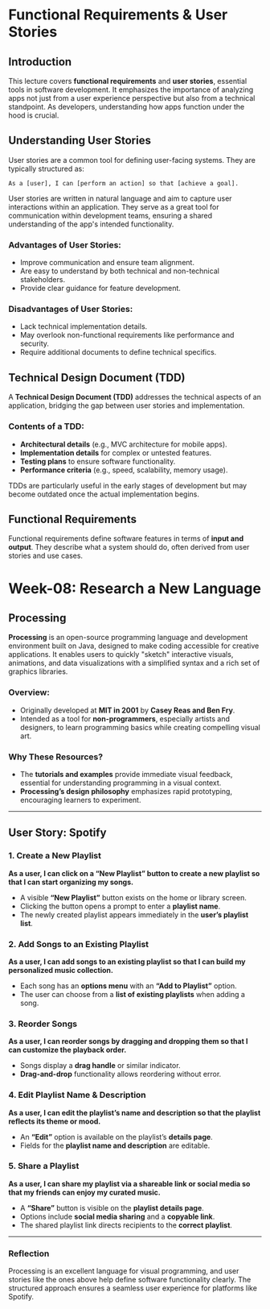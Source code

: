 # Functional Requirements & User Stories

## Introduction
This lecture covers **functional requirements** and **user stories**, essential tools in software development. It emphasizes the importance of analyzing apps not just from a user experience perspective but also from a technical standpoint. As developers, understanding how apps function under the hood is crucial.

## Understanding User Stories
User stories are a common tool for defining user-facing systems. They are typically structured as:

```
As a [user], I can [perform an action] so that [achieve a goal].
```

User stories are written in natural language and aim to capture user interactions within an application. They serve as a great tool for communication within development teams, ensuring a shared understanding of the app's intended functionality.

### Advantages of User Stories:
- Improve communication and ensure team alignment.
- Are easy to understand by both technical and non-technical stakeholders.
- Provide clear guidance for feature development.

### Disadvantages of User Stories:
- Lack technical implementation details.
- May overlook non-functional requirements like performance and security.
- Require additional documents to define technical specifics.

## Technical Design Document (TDD)
A **Technical Design Document (TDD)** addresses the technical aspects of an application, bridging the gap between user stories and implementation.

### Contents of a TDD:
- **Architectural details** (e.g., MVC architecture for mobile apps).
- **Implementation details** for complex or untested features.
- **Testing plans** to ensure software functionality.
- **Performance criteria** (e.g., speed, scalability, memory usage).

TDDs are particularly useful in the early stages of development but may become outdated once the actual implementation begins.

## Functional Requirements
Functional requirements define software features in terms of **input and output**. They describe what a system should do, often derived from user stories and use cases.

# Week-08: Research a New Language

## Processing

**Processing** is an open-source programming language and development environment built on Java, designed to make coding accessible for creative applications. It enables users to quickly "sketch" interactive visuals, animations, and data visualizations with a simplified syntax and a rich set of graphics libraries. 

### Overview:
- Originally developed at **MIT in 2001** by **Casey Reas and Ben Fry**.
- Intended as a tool for **non-programmers**, especially artists and designers, to learn programming basics while creating compelling visual art.

### Why These Resources?
- The **tutorials and examples** provide immediate visual feedback, essential for understanding programming in a visual context.
- **Processing’s design philosophy** emphasizes rapid prototyping, encouraging learners to experiment.

---

## User Story: Spotify

### 1. Create a New Playlist
**As a user, I can click on a “New Playlist” button to create a new playlist so that I can start organizing my songs.**
- A visible **“New Playlist”** button exists on the home or library screen.
- Clicking the button opens a prompt to enter a **playlist name**.
- The newly created playlist appears immediately in the **user’s playlist list**.

### 2. Add Songs to an Existing Playlist
**As a user, I can add songs to an existing playlist so that I can build my personalized music collection.**
- Each song has an **options menu** with an **“Add to Playlist”** option.
- The user can choose from a **list of existing playlists** when adding a song.

### 3. Reorder Songs
**As a user, I can reorder songs by dragging and dropping them so that I can customize the playback order.**
- Songs display a **drag handle** or similar indicator.
- **Drag-and-drop** functionality allows reordering without error.

### 4. Edit Playlist Name & Description
**As a user, I can edit the playlist’s name and description so that the playlist reflects its theme or mood.**
- An **“Edit”** option is available on the playlist’s **details page**.
- Fields for the **playlist name and description** are editable.

### 5. Share a Playlist
**As a user, I can share my playlist via a shareable link or social media so that my friends can enjoy my curated music.**
- A **“Share”** button is visible on the **playlist details page**.
- Options include **social media sharing** and a **copyable link**.
- The shared playlist link directs recipients to the **correct playlist**.

---

### Reflection
Processing is an excellent language for visual programming, and user stories like the ones above help define software functionality clearly. The structured approach ensures a seamless user experience for platforms like Spotify.
